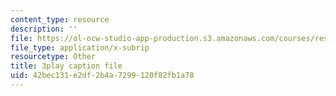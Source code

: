 ```yaml
---
content_type: resource
description: ''
file: https://ol-ocw-studio-app-production.s3.amazonaws.com/courses/res-6-012-introduction-to-probability-spring-2018/42bec131e2df2b4a7299120f82fb1a78_X04gTpC7wAs.srt
file_type: application/x-subrip
resourcetype: Other
title: 3play caption file
uid: 42bec131-e2df-2b4a-7299-120f82fb1a78
---
```


